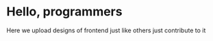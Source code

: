 <h1>Hello, programmers</h1>
Here we upload designs of frontend just like others just contribute to it
